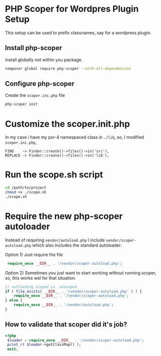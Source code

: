 # PHP Scoper for Wordpres Plugin Setup

This setup can be used to prefix classnames, say for a wordpress plugin.

## Install php-scoper

install globally not within you package.

```bash
composer global require php-scoper --with-all-dependencies
```

## Configure php-scoper

Create the `scoper.inc.php` file

```bash
php-scoper init
```

# Customize the scoper.init.php

In my case i have my psr-4 namespaced class in `./lib`, so, I modified `scoper.inc.php`,

```
FIND    -> Finder::create()->files()->in('src'),
REPLACE -> Finder::create()->files()->in('lib'),
```

# Run the scope.sh script

```bash
cd /path/to/project
chmod +x ./scope.sh
./scope.sh
```

# Require the new php-scoper autoloader

Instead of requiring `vendor/autoload.php` I include `vendor/scoper-autoload.php` which also includes the standard autoloader.

Option 1)  Just require the file 

```php
 require_once __DIR__ . '/vendor/scoper-autoload.php';
```

Option 2) Sometimes you just want to start working without running scoper, so, this works wel for that situation.

```php
// autloading scoped vs. unscoped
if ( file_exists( __DIR__ . '/vendor/scoper-autoload.php' ) ) {
    require_once __DIR__ . '/vendor/scoper-autoload.php';
} else {
    require_once __DIR__ . '/vendor/autoload.php';
}
````

## How to validate that scoper did it's job?

```php
<?php
 $loader = require_once __DIR__ . '/vendor/scoper-autoload.php';
 print_r( $loader->getClassMap() );
 exit;
 ```

